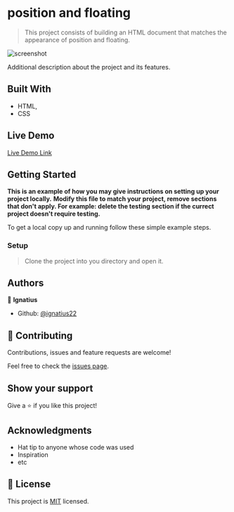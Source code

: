 # position and floating

> This project consists of building an HTML document that matches the appearance of position and floating.

![screenshot](./app_screenshot.png)

Additional description about the project and its features.

## Built With

- HTML,
- CSS

## Live Demo

[Live Demo Link](https://livedemo.com)


## Getting Started

**This is an example of how you may give instructions on setting up your project locally.**
**Modify this file to match your project, remove sections that don't apply. For example: delete the testing section if the currect project doesn't require testing.**


To get a local copy up and running follow these simple example steps.

### Setup
> Clone the project into you directory and open it.


## Authors

👤 **Ignatius**

- Github: [@ignatius22](https://github.com/ignatius22)


## 🤝 Contributing

Contributions, issues and feature requests are welcome!

Feel free to check the [issues page](issues/).

## Show your support

Give a ⭐️ if you like this project!

## Acknowledgments

- Hat tip to anyone whose code was used
- Inspiration
- etc

## 📝 License

This project is [MIT](lic.url) licensed.